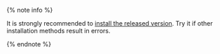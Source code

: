 
{% note info %}

It is strongly recommended to [install the released version](../../../installation/r-installation-binary-installation.md). Try it if other installation methods result in errors.

{% endnote %}

